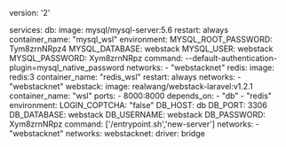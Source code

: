 version: '2'

services:
  db:
    image: mysql/mysql-server:5.6
    restart: always
    container_name: "mysql_wsl"
    environment:
      MYSQL_ROOT_PASSWORD: Tym8zrnNRpz4
      MYSQL_DATABASE: webstack
      MYSQL_USER: webstack
      MYSQL_PASSWORD: Xym8zrnNRpz
    command: --default-authentication-plugin=mysql_native_password
    networks:
      - "webstacknet"
  redis:
    image: redis:3
    container_name: "redis_wsl"
    restart: always
    networks:
      - "webstacknet"
  webstack:
    image: realwang/webstack-laravel:v1.2.1
    container_name: "wsl"
    ports:
      - 8000:8000
    depends_on:
      - "db"
      - "redis"
    environment:
      LOGIN_COPTCHA: "false"
      DB_HOST: db
      DB_PORT: 3306
      DB_DATABASE: webstack
      DB_USERNAME: webstack
      DB_PASSWORD: Xym8zrnNRpz
    command: ['/entrypoint.sh','new-server']
    networks:
      - "webstacknet"
networks:
  webstacknet:
    driver: bridge
